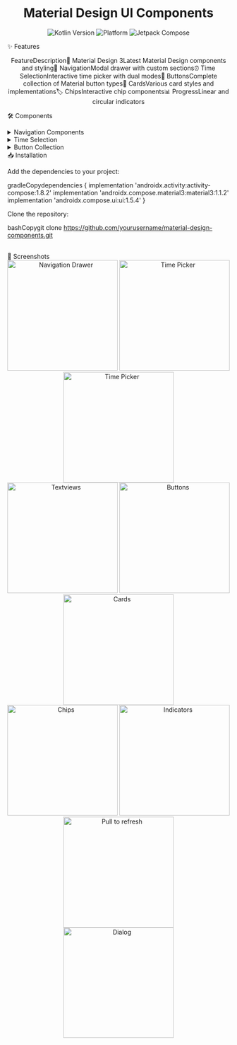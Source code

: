 <h1 align="center">Material Design UI Components</h1>
<p align="center">
  <img src="https://img.shields.io/badge/Kotlin-1.9.0-blue.svg" alt="Kotlin Version">
  <img src="https://img.shields.io/badge/Platform-Android-green.svg" alt="Platform">
  <img src="https://img.shields.io/badge/Jetpack%20Compose-Latest-purple.svg" alt="Jetpack Compose">

✨ Features
<div align="center">
FeatureDescription🎨 Material Design 3Latest Material Design components and styling📱 NavigationModal drawer with custom sections⏰ Time SelectionInteractive time picker with dual modes🔘 ButtonsComplete collection of Material button types🎴 CardsVarious card styles and implementations🏷️ ChipsInteractive chip components📊 ProgressLinear and circular indicators
</div>

🛠️ Components
<details>
<summary>Navigation Components</summary>

Modal Navigation Drawer
Custom Drawer Sections
Top App Bar Integration

</details>
<details>
<summary>Time Selection</summary>

Interactive Time Picker
Dial/Input Mode Toggle
24-hour Format Support

</details>
<details>
<summary>Button Collection</summary>

Filled Buttons
Outlined Buttons
Text Buttons
Tonal Buttons
Elevated Buttons
Floating Action Buttons

</details>
📥 Installation

Add the dependencies to your project:

gradleCopydependencies {
    implementation 'androidx.activity:activity-compose:1.8.2'
    implementation 'androidx.compose.material3:material3:1.1.2'
    implementation 'androidx.compose.ui:ui:1.5.4'
}

Clone the repository:

bashCopygit clone https://github.com/yourusername/material-design-components.git

<br>
🌟 Screenshots
<div align="center">
  <img src="screenshots/10.jpg" alt="Navigation Drawer" width="250">
  <img src="screenshots/9.jpg" alt="Time Picker" width="250">
  <img src="screenshots/8.jpg" alt="Time Picker" width="250">
</div>
<div align="center">
  <img src="screenshots/7.jpg" alt="Textviews" width="250">
  <img src="screenshots/6.jpg" alt="Buttons" width="250">
  <img src="screenshots/5.jpg" alt="Cards" width="250">
</div>
<div align="center">
  <img src="screenshots/4.jpg" alt="Chips" width="250">
  <img src="screenshots/3.jpg" alt="Indicators" width="250">
  <img src="screenshots/2.jpg" alt="Pull to refresh" width="250">
</div>
<div align="center">
  <img src="screenshots/1.jpg" alt="Dialog" width="250">
</div>
